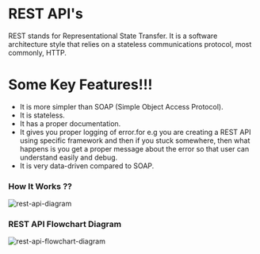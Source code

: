 # REST API's

REST stands for Representational State Transfer. It is a software architecture style that relies on a stateless communications protocol, most commonly, HTTP.

# Some Key Features!!!

  - It is more simpler than SOAP (Simple Object Access Protocol).
  - It is stateless.
  - It has a proper documentation.
  - It gives you proper logging of error.for e.g you are creating a REST API using specific framework and then if you stuck somewhere, then what happens is you get a proper message about the error so that user can         understand easily and debug.
  - It is very data-driven compared to SOAP.

### How It Works ??
![rest-api-diagram](https://github.com/vsasvipul0605/havoc-v2-rest-api/blob/implement-new/docs/images/rest-api-diagram..jpg)


### REST API Flowchart Diagram
![rest-api-flowchart-diagram](https://github.com/vsasvipul0605/havoc-v2-rest-api/blob/implement-new/docs/images/rest-api-flow-diagram.png)
